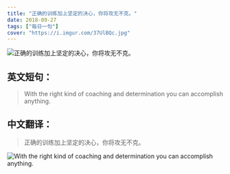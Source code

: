 ```yaml
---
title: "正确的训练加上坚定的决心，你将攻无不克。"
date: 2018-09-27
tags: ["每日一句"]
cover: "https://i.imgur.com/37UlBQc.jpg"
---
```


![正确的训练加上坚定的决心，你将攻无不克。](https://i.imgur.com/WDAEA13.jpg)

## 英文短句：
> With the right kind of coaching and determination you can accomplish anything.

<!--more-->

## 中文翻译：
> 正确的训练加上坚定的决心，你将攻无不克。

![With the right kind of coaching and determination you can accomplish anything.](https://i.imgur.com/vCJAA4d.jpg)

